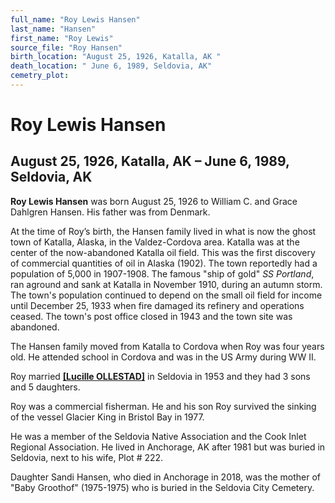 ```yaml
---
full_name: "Roy Lewis Hansen"
last_name: "Hansen"
first_name: "Roy Lewis"
source_file: "Roy Hansen"
birth_location: "August 25, 1926, Katalla, AK "
death_location: " June 6, 1989, Seldovia, AK"
cemetry_plot: 
---
```

# Roy Lewis Hansen

## August 25, 1926, Katalla, AK – June 6, 1989, Seldovia, AK

**Roy Lewis Hansen** was born August 25, 1926 to William C. and Grace
Dahlgren Hansen. His father was from Denmark.

At the time of Roy’s birth, the Hansen family lived in what is now the
ghost town of Katalla, Alaska, in the Valdez-Cordova area. Katalla was
at the center of the now-abandoned Katalla oil field. This was the first
discovery of commercial quantities of oil in Alaska (1902). The town
reportedly had a population of 5,000 in 1907-1908. The famous "ship of
gold" *SS Portland*, ran aground and sank at Katalla in November 1910,
during an autumn storm. The town's population continued to depend on the
small oil field for income until December 25, 1933 when fire damaged its
refinery and operations ceased. The town's post office closed in 1943
and the town site was abandoned.

The Hansen family moved from Katalla to Cordova when Roy was four years
old. He attended school in Cordova and was in the US Army during WW II.

Roy married [**\[Lucille OLLESTAD\]**](OLLESTAD%20FAMILY.md) in Seldovia
in 1953 and they had 3 sons and 5 daughters.

Roy was a commercial fisherman. He and his son Roy survived the sinking
of the vessel Glacier King in Bristol Bay in 1977.

He was a member of the Seldovia Native Association and the Cook Inlet
Regional Association. He lived in Anchorage, AK after 1981 but was
buried in Seldovia, next to his wife, Plot \# 222.

Daughter Sandi Hansen, who died in Anchorage in 2018, was the mother of
"Baby Groothof" (1975-1975) who is buried in the Seldovia City
Cemetery.
